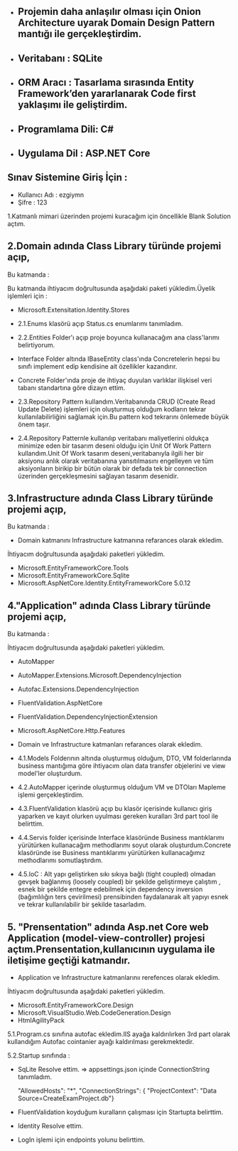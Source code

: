 
* ## Projemin daha anlaşılır olması için Onion Architecture uyarak Domain Design Pattern mantığı ile gerçekleştirdim.
* ## Veritabanı  : SQLite 
* ## ORM Aracı : Tasarlama sırasında Entity Framework’den yararlanarak Code first yaklaşımı ile geliştirdim.
* ## Programlama Dili: C#
* ## Uygulama Dil : ASP.NET Core




## Sınav Sistemine Giriş İçin : 
  * Kullanıcı Adı : ezgiymn
  * Şifre : 123



1.Katmanlı mimari üzerinden projemi kuracağım için öncellikle Blank Solution açtım.

 ## 2.Domain adında Class Library türünde projemi açıp,
 
Bu katmanda :

Bu katmanda ihtiyacım doğrultusunda aşağıdaki paketi yükledim.Üyelik işlemleri için : 

 - Microsoft.Extensitation.Identity.Stores 


* 2.1.Enums klasörü açıp Status.cs enumlarımı tanımladım.
* 2.2.Entities Folder'ı açıp proje boyunca kullanacağım ana class'larımı belirtiyorum.
* Interface Folder altında IBaseEntity class'ında Concretelerin hepsi bu sınıfı implement edip kendisine ait özellikler kazandırır.
* Concrete Folder'ında proje de ihtiyaç duyulan varlıklar ilişkisel veri tabanı standartına göre dizayn ettim.

* 2.3.Repository Pattern kullandım.Veritabanında CRUD (Create Read Update Delete) işlemleri için oluşturmuş olduğum kodların tekrar kullanılabilirliğini sağlamak için.Bu pattern kod tekrarını önlemede büyük önem taşır.
* 2.4.Repository Patternle kullanılıp veritabanı maliyetlerini oldukça minimize eden bir tasarım deseni olduğu için Unit Of Work Pattern kullandım.Unit Of Work tasarım deseni,veritabanıyla ilgili her bir aksiyonu anlık olarak veritabanına yansıtılmasını engelleyen ve tüm aksiyonların birikip bir bütün olarak bir defada tek bir connection üzerinden gerçekleşmesini sağlayan tasarım desenidir.

 ## 3.Infrastructure adında Class Library türünde projemi açıp,
 
Bu katmanda : 

* Domain katmanını Infrastructure katmanına refarances olarak ekledim.

İhtiyacım doğrultusunda aşağıdaki paketleri yükledim.

* Microsoft.EntityFrameworkCore.Tools 
* Microsoft.EntityFrameworkCore.Sqlite 
* Microsoft.AspNetCore.Identity.EntityFrameworkCore 5.0.12


## 4."Application" adında Class Library türünde projemi açıp,

Bu katmanda :

 İhtiyacım doğrultusunda aşağıdaki paketleri yükledim.

* AutoMapper
* AutoMapper.Extensions.Microsoft.DependencyInjection
* Autofac.Extensions.DependencyInjection
* FluentValidation.AspNetCore 
* FluentValidation.DependencyInjectionExtension
* Microsoft.AspNetCore.Http.Features

* Domain ve Infrastructure katmanları refarances olarak ekledim.

* 4.1.Models Folderının altında oluşturmuş olduğum, DTO, VM folderlarında business
mantığıma göre ihtiyacım olan data transfer objelerini ve view model'ler oluşturdum.
* 4.2.AutoMapper içerinde oluşturmuş olduğum VM ve DTOları Mapleme işlemi gerçekleştirdim.
* 4.3.FluentValidation klasörü açıp bu klasör içerisinde kullanıcı giriş yaparken ve kayıt olurken uyulması gereken kuralları 3rd part tool ile belirttim.
* 4.4.Servis folder içerisinde Interface klasöründe Business mantıklarımı yürütürken kullanacağım methodlarımı soyut olarak oluşturdum.Concrete klasöründe ise Business mantıklarımı yürütürken kullanacağımız methodlarımı somutlaştırdım.
* 4.5.IoC : Alt yapı geliştirken sıkı sıkıya bağlı (tight coupled) olmadan  gevşek bağlanmış (loosely coupled) bir şekilde geliştirmeye çalıştım , esnek bir şekilde entegre edebilmek için dependency inversion (bağımlılığın ters çevirilmesi) prensibinden faydalanarak alt yapıyı esnek ve tekrar kullanılabilir bir şekilde tasarladım.

## 5. "Prensentation" adında Asp.net Core web Application (model-view-controller) projesi açtım.Prensentation,kullanıcının uygulama ile iletişime geçtiği katmandır. 

* Application ve Infrastructure katmanlarınıı rerefences olarak ekledim.

İhtiyacım doğrultusunda aşağıdaki paketleri yükledim.

* Microsoft.EntityFrameworkCore.Design
* Microsoft.VisualStudio.Web.CodeGeneration.Design
* HtmlAgilityPack

5.1.Program.cs sınıfına autofac ekledim.IIS ayağa kaldırılırken 3rd part olarak kullandığım Autofac cointanier ayağı kaldırılması gerekmektedir.

5.2.Startup sınıfında :
  * SqLite Resolve ettim.
     => appsettings.json  içinde ConnectionString tanımladım.

     "AllowedHosts": "*",
  "ConnectionStrings": {
    "ProjectContext": "Data Source=CreateExamProject.db"}

  * FluentValidation koyduğum kuralların çalışması için Startupta belirttim.
  * Identity Resolve ettim.
  * LogIn işlemi için endpoints yolunu belirttim.



  









